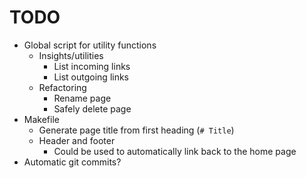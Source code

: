 # TODO

- Global script for utility functions
	- Insights/utilities
		- List incoming links
		- List outgoing links
	- Refactoring
		- Rename page
		- Safely delete page
- Makefile
	- Generate page title from first heading (`# Title`)
	- Header and footer
		- Could be used to automatically link back to the home page
- Automatic git commits?
